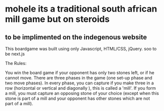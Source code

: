 # mohele its a traditional south african mill game but on steroids

## to be implimented on the indegenous website

This boardgame was built using only Javascript, HTML/CSS, jQuery.
soo to be next.js 


The Rules:

You win the board game if your opponent has only two stones left, or if he cannot move. 
There are three phases in the game (one set-up phase and two move phases). 
In every phase, you can capture if you make three in a row (horizontal or vertical and diagonally ), this is called a 'mill'. 
If you form a mill, you must capture an opposing stone of your choice 
(except when this stone is part of a mill and your opponent has other stones which are not part of a mill).



